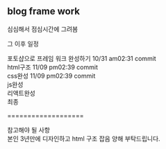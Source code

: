 ## blog frame work 


심심해서 점심시간에 그려봄</br> 



그 이후 일정 

포토샵으로 프레임 워크 완성하기 10/31 am02:31 commit  </br> 
html구조 11/09 pm02:39 commit </br> 
css완성 11/09 pm02:39 commit </br> 
js완성 </br> 
리액트완성</br> 
최종 </br> 

===================

참고해야 될 사항 </br>
본인 3년만에 디자인하고 html 구조 잡음 양해 부탁드립니다. </br> 
